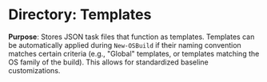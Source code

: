 # Directory: Templates

**Purpose**: Stores JSON task files that function as templates. Templates can be automatically applied during `New-OSBuild` if their naming convention matches certain criteria (e.g., "Global" templates, or templates matching the OS family of the build). This allows for standardized baseline customizations.
